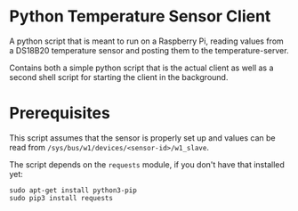 # Python Temperature Sensor Client

A python script that is meant to run on a Raspberry Pi, reading values from a
DS18B20 temperature sensor and posting them to the temperature-server.

Contains both a simple python script that is the actual client as well as a second shell
script for starting the client in the background.

# Prerequisites

This script assumes that the sensor is properly set up and values can be read from
`/sys/bus/w1/devices/<sensor-id>/w1_slave`.

The script depends on the `requests` module, if you don't have that installed yet:

```
sudo apt-get install python3-pip
sudo pip3 install requests
```
